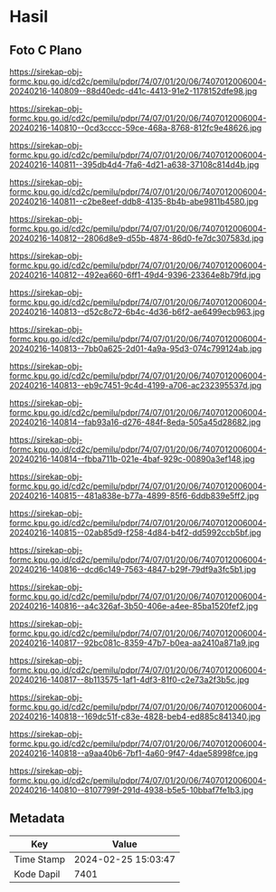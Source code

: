 # Hasil

## Foto C Plano

https://sirekap-obj-formc.kpu.go.id/cd2c/pemilu/pdpr/74/07/01/20/06/7407012006004-20240216-140809--88d40edc-d41c-4413-91e2-1178152dfe98.jpg

https://sirekap-obj-formc.kpu.go.id/cd2c/pemilu/pdpr/74/07/01/20/06/7407012006004-20240216-140810--0cd3cccc-59ce-468a-8768-812fc9e48626.jpg

https://sirekap-obj-formc.kpu.go.id/cd2c/pemilu/pdpr/74/07/01/20/06/7407012006004-20240216-140811--395db4d4-7fa6-4d21-a638-37108c814d4b.jpg

https://sirekap-obj-formc.kpu.go.id/cd2c/pemilu/pdpr/74/07/01/20/06/7407012006004-20240216-140811--c2be8eef-ddb8-4135-8b4b-abe9811b4580.jpg

https://sirekap-obj-formc.kpu.go.id/cd2c/pemilu/pdpr/74/07/01/20/06/7407012006004-20240216-140812--2806d8e9-d55b-4874-86d0-fe7dc307583d.jpg

https://sirekap-obj-formc.kpu.go.id/cd2c/pemilu/pdpr/74/07/01/20/06/7407012006004-20240216-140812--492ea660-6ff1-49d4-9396-23364e8b79fd.jpg

https://sirekap-obj-formc.kpu.go.id/cd2c/pemilu/pdpr/74/07/01/20/06/7407012006004-20240216-140813--d52c8c72-6b4c-4d36-b6f2-ae6499ecb963.jpg

https://sirekap-obj-formc.kpu.go.id/cd2c/pemilu/pdpr/74/07/01/20/06/7407012006004-20240216-140813--7bb0a625-2d01-4a9a-95d3-074c799124ab.jpg

https://sirekap-obj-formc.kpu.go.id/cd2c/pemilu/pdpr/74/07/01/20/06/7407012006004-20240216-140813--eb9c7451-9c4d-4199-a706-ac232395537d.jpg

https://sirekap-obj-formc.kpu.go.id/cd2c/pemilu/pdpr/74/07/01/20/06/7407012006004-20240216-140814--fab93a16-d276-484f-8eda-505a45d28682.jpg

https://sirekap-obj-formc.kpu.go.id/cd2c/pemilu/pdpr/74/07/01/20/06/7407012006004-20240216-140814--fbba711b-021e-4baf-929c-00890a3ef148.jpg

https://sirekap-obj-formc.kpu.go.id/cd2c/pemilu/pdpr/74/07/01/20/06/7407012006004-20240216-140815--481a838e-b77a-4899-85f6-6ddb839e5ff2.jpg

https://sirekap-obj-formc.kpu.go.id/cd2c/pemilu/pdpr/74/07/01/20/06/7407012006004-20240216-140815--02ab85d9-f258-4d84-b4f2-dd5992ccb5bf.jpg

https://sirekap-obj-formc.kpu.go.id/cd2c/pemilu/pdpr/74/07/01/20/06/7407012006004-20240216-140816--dcd6c149-7563-4847-b29f-79df9a3fc5b1.jpg

https://sirekap-obj-formc.kpu.go.id/cd2c/pemilu/pdpr/74/07/01/20/06/7407012006004-20240216-140816--a4c326af-3b50-406e-a4ee-85ba1520fef2.jpg

https://sirekap-obj-formc.kpu.go.id/cd2c/pemilu/pdpr/74/07/01/20/06/7407012006004-20240216-140817--92bc081c-8359-47b7-b0ea-aa2410a871a9.jpg

https://sirekap-obj-formc.kpu.go.id/cd2c/pemilu/pdpr/74/07/01/20/06/7407012006004-20240216-140817--8b113575-1af1-4df3-81f0-c2e73a2f3b5c.jpg

https://sirekap-obj-formc.kpu.go.id/cd2c/pemilu/pdpr/74/07/01/20/06/7407012006004-20240216-140818--169dc51f-c83e-4828-beb4-ed885c841340.jpg

https://sirekap-obj-formc.kpu.go.id/cd2c/pemilu/pdpr/74/07/01/20/06/7407012006004-20240216-140818--a9aa40b6-7bf1-4a60-9f47-4dae58998fce.jpg

https://sirekap-obj-formc.kpu.go.id/cd2c/pemilu/pdpr/74/07/01/20/06/7407012006004-20240216-140810--8107799f-291d-4938-b5e5-10bbaf7fe1b3.jpg


## Metadata

| Key        | Value               |
| ---------- | ------------------- |
| Time Stamp | 2024-02-25 15:03:47 |
| Kode Dapil | 7401                |



